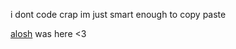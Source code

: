 i dont code crap im just smart enough to copy paste

[alosh](https://github.com/aloshTM) was here <3
